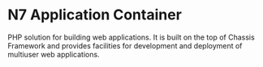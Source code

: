 N7 Application Container
========================

PHP solution for building web applications. It is built on the top of Chassis
Framework and provides facilities for development and deployment of multiuser
web applications.


